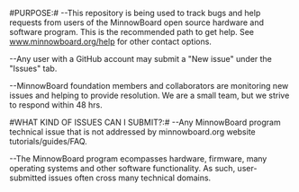 #PURPOSE:#
--This repository is being used to track bugs and help requests from users of the MinnowBoard open source hardware and software program. This is the recommended path to get help. See www.minnowboard.org/help for other contact options.

--Any user with a GitHub account may submit a "New issue" under the "Issues" tab. 

--MinnowBoard foundation members and collaborators are monitoring new issues and helping to provide resolution. We are a small team, but we strive to respond within 48 hrs. 

#WHAT KIND OF ISSUES CAN I SUBMIT?:#
--Any MinnowBoard program technical issue that is not addressed by minnowboard.org website tutorials/guides/FAQ. 

--The MinnowBoard program ecompasses hardware, firmware, many operating systems and other software functionality. As such, user-submitted issues often cross many technical domains.
